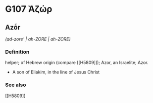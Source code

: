 # G107 Ἀζώρ

## Azṓr

_(ad-zore' | ah-ZORE | ah-ZORE)_

### Definition

helper; of Hebrew origin (compare [[H5809]]); Azor, an Israelite; Azor.

- A son of Eliakim, in the line of Jesus Christ

### See also

[[H5809]]

